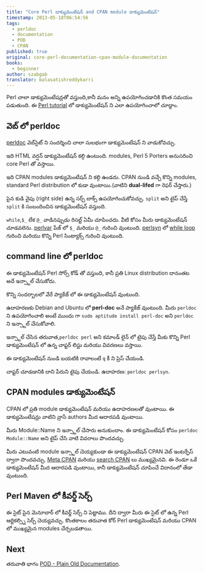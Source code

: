 ```yaml
---
title: "Core Perl డాక్యుమెంటేషన్ and CPAN module డాక్యుమెంటేషన్"
timestamp: 2013-05-18T06:54:56
tags:
  - perldoc
  - documentation
  - POD
  - CPAN
published: true
original: core-perl-documentation-cpan-module-documentation
books:
  - beginner
author: szabgab
translator: balasatishreddykarri
---
```



Perl చాలా డాక్యుమెంటేషన్లతో వస్తుంది,కానీ మనం అన్ని ఉపయోగించడానికి కొంత సమయం పడుతుంది.
ఈ [Perl tutorial](/perl-tutorial) లో డాక్యుమెంటేషన్ ని ఎలా ఉపయోగించాలో చూద్దాం.


## వెబ్ లో perldoc

[perldoc](http://perldoc.perl.org/) వెబ్‌సైట్ ని సందర్శించి చాలా సులభంగా డాక్యుమెంటేషన్ ని వాడుకోవచ్చు.

ఇది HTML వర్షన్ డాక్యుమెంటేషన్ కల్గి ఉంటుంది. modules, Perl 5 Porters అనుసరించి core Perl తో వస్తాయి.

ఇది CPAN modules డాక్యుమెంటేషన్ ని కల్గి ఉండదు. CPAN నుండి వచ్చే కొన్ని modules, standard Perl distribution లో కుడా  వుంటాయి.(వాటిని <b>dual-lifed</b> గా రెఫర్ చేస్తారు.)

పైన కుడి వైపు (right side) ఉన్న సర్చ్ బాక్స్ ఉపయోగించుకోవచ్చు. `split` అని టైప్ చేస్తే  `split` కి సంబందించిన డాక్యుమెంటేషన్ వస్తుంది.

`while`,`$_` లేక `@_` వాడినప్పుడు రిసల్ట్ ఏమీ చూపించదు. వీటి కోసం మీరు డాక్యుమెంటేషన్ చూడవలెను.
[perlvar](http://perldoc.perl.org/perlvar.html) పేజ్ లో `$_` మరియు `@_` గురించి వుంటుంది.
[perlsyn](http://perldoc.perl.org/perlsyn.html) లో [while loop](/while-loop)  గురించి మరియు కొన్ని Perl సింట్యాక్స్ గురించి వుంటుంది.

## command line లో perldoc

ఈ డాక్యుమెంటేషన్ Perl సోర్స్ కోడ్ తో వస్తుంది, కానీ ప్రతి Linux distribution దానంతట అదే ఇన్స్టాల్ చేసుకోదు.

కొన్ని సందర్బాలలో వేరే ప్యాకేజ్ లో ఈ డాక్యుమెంటేషన్ వుంటుంది.

ఉదాహరణకు Debian and Ubuntu లో <b>perl-doc</b> అనే ప్యాకేజ్ వుంటుంది.
మీరు `perldoc` ని ఉపయోగించాలి అంటే ముందు గా `sudo aptitude install perl-doc` అని `perldoc` ని ఇన్స్టాల్ చేసుకోవాలి.

ఇన్స్టాల్ చేసిన తరువాత,`perldoc perl` అని కమాండ్ లైన్ లో టైపు చేస్తే మీకు కొన్ని Perl డాక్యుమెంటేషన్ లో ఉన్న చాప్టర్ లిస్టు మరియు వివరణలు వస్తాయి.

ఈ డాక్యుమెంటేషన్ నుండి బయటికి రావాలంటే `q` కీ ని ప్రెస్ చేయండి.

చాప్టర్ చూడడానికి దాని పేరుని టైపు చేయండి.
ఉదాహరణ: `perldoc perlsyn`.

## CPAN modules డాక్యుమెంటేషన్

CPAN లో ప్రతి module డాక్యుమెంటేషన్ మరియు ఉదాహరణలతో వుంటాయి.
ఈ డాక్యుమెంటేషన్లు వాటిని వ్రాసే authors మీద ఆదారపడి వుంటాయి.

మీరు Module::Name ని ఇన్స్టాల్ చేసారు అనుకుందాం.
ఈ డాక్యుమెంటేషన్ కోసం `perldoc Module::Name` అని టైప్ చేసి వాటి వివరాలు పొందవచ్చు.

మీరు ఎటువంటి module ఇన్స్టాల్ చెయ్యకుండా ఈ డాక్యుమెంటేషన్ CPAN వెబ్ ఇంటర్ఫేస్ ద్వారా పొందవచ్చు.
[Meta CPAN](http://metacpan.org/) మరియు [search CPAN](http://search.cpan.org/) లు ముఖ్యమైనవి.
ఈ రెండూ ఒకే  డాక్యుమెంటేషన్ మీద ఆదారపడి వుంటాయి, కానీ డాక్యుమెంటేషన్ చూపించే విదానంలో తేడా వుంటుంది.

## Perl Maven లో కీవర్డ్ సెర్చ్

ఈ సైట్ పైన మెనూబార్ లో కీవర్డ్ సెర్చ్ ని పెట్టాము.
దీని ద్వారా మీరు ఈ సైట్ లో ఉన్న Perl ఆర్టికల్స్ని సెర్చ్ చెయ్యవచ్చు.
కొంతకాలం తరువాత కోర్ Perl డాక్యుమెంటేషన్ మరియు CPAN లో ముఖ్యమైన modules చేర్చబడతాయి.


## Next

తరువాతి భాగం  [POD - Plain Old Documentation](/pod-plain-old-documentation-of-perl).

